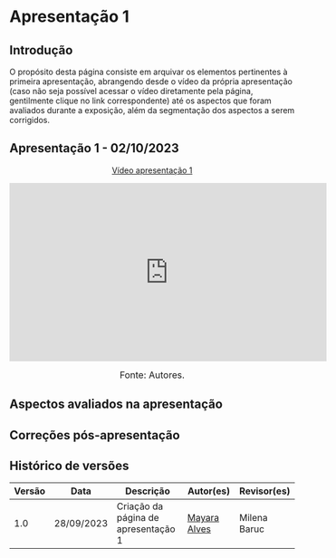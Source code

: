 # Apresentação 1

## Introdução

O propósito desta página consiste em arquivar os elementos pertinentes à primeira apresentação, abrangendo desde o vídeo da própria apresentação (caso não seja possível acessar o vídeo diretamente pela página, gentilmente clique no link correspondente) até os aspectos que foram avaliados durante a exposição, além da segmentação dos aspectos a serem corrigidos.

## Apresentação 1 - 02/10/2023

<p style="text-align: center"><a href="https://www.youtube.com/watch?v=eUFJTsYTvYU&feature=youtu.be" target="blanket">Vídeo apresentação 1</a></p>

<p style="text-align: center"><iframe width="560" height="315" src="https://www.youtube.com/watch?v=eUFJTsYTvYU&feature=youtu.be" title="YouTube video player" frameborder="0" allow="accelerometer; autoplay; clipboard-write; encrypted-media; gyroscope; picture-in-picture; web-share" allowfullscreen></iframe></p>

<font size="3"><p style="text-align: center">Fonte: Autores.</p></font>

## Aspectos avaliados na apresentação


## Correções pós-apresentação


## Histórico de versões 

Versão  |   Data   | Descrição | Autor(es) | Revisor(es)
--------- | ------ | ------ | ---------- | ----------
1.0 | 28/09/2023| Criação da página de apresentação 1 | [Mayara Alves](https://github.com/Mayara-tech) | Milena Baruc


